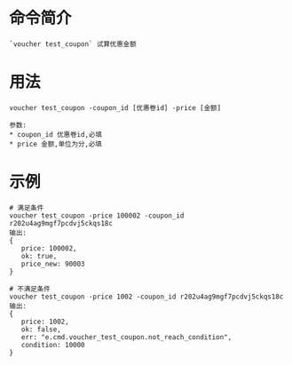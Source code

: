 # 命令简介 

    `voucher test_coupon` 试算优惠金额

用法
=======

	voucher test_coupon -coupon_id [优惠卷id] -price [金额]

    参数:
    * coupon_id 优惠卷id,必填
    * price 金额,单位为分,必填

示例
=======

    # 满足条件
	voucher test_coupon -price 100002 -coupon_id r202u4ag9mgf7pcdvj5ckqs18c
    输出:
    {
       price: 100002,
       ok: true,
       price_new: 90003
    }

    # 不满足条件
	voucher test_coupon -price 1002 -coupon_id r202u4ag9mgf7pcdvj5ckqs18c
	输出:
    {
       price: 1002,
       ok: false,
       err: "e.cmd.voucher_test_coupon.not_reach_condition",
       condition: 10000
    }

